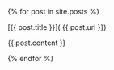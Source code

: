 {% for post in site.posts %}

[{{ post.title }}]( {{ post.url }})

{{ post.content }}

{% endfor %}
